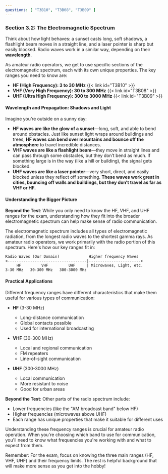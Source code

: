 ```yaml
---
questions: [ "T3B10", "T3B08", "T3B09" ]
---
```


### Section 3.2: The Electromagnetic Spectrum  

Think about how light behaves: a sunset casts long, soft shadows, a flashlight beam moves in a straight line, and a laser pointer is sharp but easily blocked. Radio waves work in a similar way, depending on their **wavelength**.  

As amateur radio operators, we get to use specific sections of the electromagnetic spectrum, each with its own unique properties. The key ranges you need to know are:  

- **HF (High Frequency): 3 to 30 MHz** {{< link id="T3B10" >}}  
- **VHF (Very High Frequency): 30 to 300 MHz** {{< link id="T3B08" >}}  
- **UHF (Ultra High Frequency): 300 to 3000 MHz** {{< link id="T3B09" >}}  

#### Wavelength and Propagation: Shadows and Light  

Imagine you’re outside on a sunny day:  

- **HF waves are like the glow of a sunset**—long, soft, and able to bend around obstacles. Just like sunset light wraps around buildings and trees, **HF waves can bend over mountains and bounce off the atmosphere** to travel incredible distances.  
- **VHF waves are like a flashlight beam**—they move in straight lines and can pass through some obstacles, but they don’t bend as much. If something large is in the way (like a hill or building), the signal gets blocked.  
- **UHF waves are like a laser pointer**—very short, direct, and easily blocked unless they reflect off something. **These waves work great in cities, bouncing off walls and buildings, but they don’t travel as far as VHF or HF.**  


#### Understanding the Bigger Picture

**Beyond the Test**: While you only need to know the HF, VHF, and UHF ranges for the exam, understanding how they fit into the broader electromagnetic spectrum can help make sense of radio communication.

The electromagnetic spectrum includes all types of electromagnetic radiation, from the longest radio waves to the shortest gamma rays. As amateur radio operators, we work primarily with the radio portion of this spectrum. Here's how our key ranges fit in:

```
Radio Waves (Our Domain)             Higher frequency Waves
<-----------------------------------|----------------------->
     HF         VHF         UHF     | Microwaves, Light, etc.
3-30 MHz   30-300 MHz   300-3000 MHz
```

#### Practical Applications

Different frequency ranges have different characteristics that make them useful for various types of communication:

- **HF** (3-30 MHz)
  - Long-distance communication
  - Global contacts possible
  - Used for international broadcasting

- **VHF** (30-300 MHz)
  - Local and regional communication
  - FM repeaters
  - Line-of-sight communication

- **UHF** (300-3000 MHz)
  - Local communication
  - More resistant to noise
  - Good for urban areas

**Beyond the Test**: Other parts of the radio spectrum include:
- Lower frequencies (like the "AM broadcast band" below HF)
- Higher frequencies (microwaves above UHF)
- Each range has unique properties that make it suitable for different uses

Understanding these frequency ranges is crucial for amateur radio operation. When you're choosing which band to use for communication, you'll need to know what frequencies you're working with and what to expect from them.

Remember: For the exam, focus on knowing the three main ranges (HF, VHF, UHF) and their frequency limits. The rest is helpful background that will make more sense as you get into the hobby!
